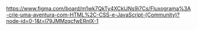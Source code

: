 https://www.figma.com/board/m1wk7QkTy4XCklJNs9i7Cs/Fluxograma%3A-crie-uma-aventura-com-HTML%2C-CSS-e-JavaScript-(Community)?node-id=0-1&t=l79JMMzqcfwERnlX-1
